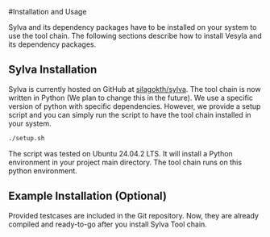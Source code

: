 #Installation and Usage

Sylva and its dependency packages have to be installed on your system to use the tool chain. The following sections describe how to install Vesyla and its dependency packages.

## Sylva Installation

Sylva is currently hosted on GitHub at [silagokth/sylva](https://github.com/silagokth/sylva). The tool chain is now written in Python (We plan to change this in the future). We use a specific version of python with specific dependencies. However, we provide a setup script and you can simply run the script to have the tool chain installed in your system.

```bash
./setup.sh
```

The script was tested on Ubuntu 24.04.2 LTS. It will install a Python environment in your project main directory. The tool chain runs on this python environment.

## Example Installation (Optional)

Provided testcases are included in the Git repository. Now, they are already compiled and ready-to-go after you install Sylva Tool chain.